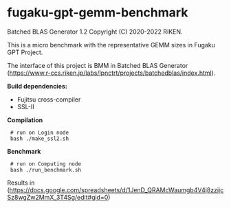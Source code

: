 # fugaku-gpt-gemm-benchmark

Batched BLAS Generator 1.2
Copyright (C) 2020-2022 RIKEN.

This is a micro benchmark with the representative GEMM sizes in Fugaku GPT Project.

The interface of this project is BMM in Batched BLAS Generator (https://www.r-ccs.riken.jp/labs/lpnctrt/projects/batchedblas/index.html).

**Build dependencies:**
* Fujitsu cross-compiler 
* SSL-II

**Compilation**

```
 # run on Login node
 bash ./make_ssl2.sh 
```

**Benchmark**

```
 # run on Computing node
 bash ./run_benchmark.sh 
```

Results in (https://docs.google.com/spreadsheets/d/1JenD_QRAMcWaumgb4V4j8zzijcSz8wgZw2MmX_3T4Sg/edit#gid=0)
